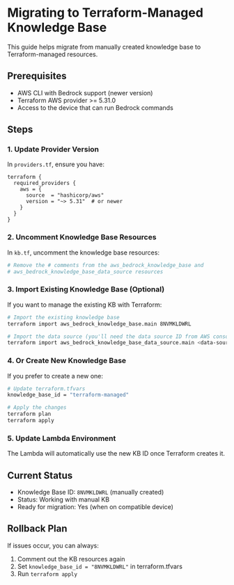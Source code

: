# Migrating to Terraform-Managed Knowledge Base

This guide helps migrate from manually created knowledge base to Terraform-managed resources.

## Prerequisites

- AWS CLI with Bedrock support (newer version)
- Terraform AWS provider >= 5.31.0
- Access to the device that can run Bedrock commands

## Steps

### 1. Update Provider Version

In `providers.tf`, ensure you have:

```hcl
terraform {
  required_providers {
    aws = {
      source  = "hashicorp/aws"
      version = "~> 5.31"  # or newer
    }
  }
}
```

### 2. Uncomment Knowledge Base Resources

In `kb.tf`, uncomment the knowledge base resources:

```bash
# Remove the # comments from the aws_bedrock_knowledge_base and 
# aws_bedrock_knowledge_base_data_source resources
```

### 3. Import Existing Knowledge Base (Optional)

If you want to manage the existing KB with Terraform:

```bash
# Import the existing knowledge base
terraform import aws_bedrock_knowledge_base.main 8NVMKLDWRL

# Import the data source (you'll need the data source ID from AWS console)
terraform import aws_bedrock_knowledge_base_data_source.main <data-source-id>
```

### 4. Or Create New Knowledge Base

If you prefer to create a new one:

```bash
# Update terraform.tfvars
knowledge_base_id = "terraform-managed"

# Apply the changes
terraform plan
terraform apply
```

### 5. Update Lambda Environment

The Lambda will automatically use the new KB ID once Terraform creates it.

## Current Status

- Knowledge Base ID: `8NVMKLDWRL` (manually created)
- Status: Working with manual KB
- Ready for migration: Yes (when on compatible device)

## Rollback Plan

If issues occur, you can always:

1. Comment out the KB resources again
2. Set `knowledge_base_id = "8NVMKLDWRL"` in terraform.tfvars
3. Run `terraform apply`